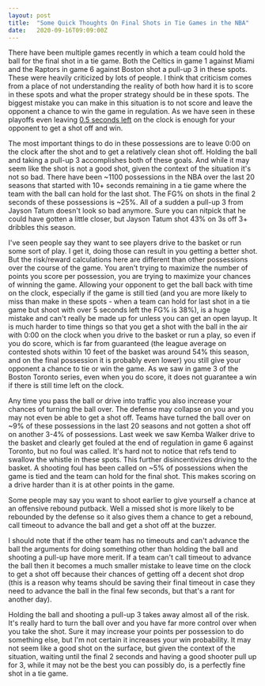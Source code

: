 ```yaml
---
layout: post
title:  "Some Quick Thoughts On Final Shots in Tie Games in the NBA"
date:   2020-09-16T09:09:00Z
---
```



There have been multiple games recently in which a team could hold the ball for the final shot in a tie game. Both the Celtics in game 1 against Miami and the Raptors in game 6 against Boston shot a pull-up 3 in these spots. These were heavily criticized by lots of people. I think that criticism comes from a place of not understanding the reality of both how hard it is to score in these spots and what the proper strategy should be in these spots. The biggest mistake you can make in this situation is to not score and leave the opponent a chance to win the game in regulation. As we have seen in these playoffs even leaving [0.5 seconds left](https://www.youtube.com/watch?v=t0aLmBCXoqA) on the clock is enough for your opponent to get a shot off and win.

The most important things to do in these possessions are to leave 0:00 on the clock after the shot and to get a relatively clean shot off. Holding the ball and taking a pull-up 3 accomplishes both of these goals. And while it may seem like the shot is not a good shot, given the context of the situation it's not so bad. There have been ~1100 possessions in the NBA over the last 20 seasons that started with 10+ seconds remaining in a tie game where the team with the ball can hold for the last shot. The FG% on shots in the final 2 seconds of these possessions is ~25%. All of a sudden a pull-up 3 from Jayson Tatum doesn't look so bad anymore. Sure you can nitpick that he could have gotten a little closer, but Jayson Tatum shot 43% on 3s off 3+ dribbles this season.

I've seen people say they want to see players drive to the basket or run some sort of play. I get it, doing those can result in you getting a better shot. But the risk/reward calculations here are different than other possessions over the course of the game. You aren't trying to maximize the number of points you score per possession, you are trying to maximize your chances of winning the game. Allowing your opponent to get the ball back with time on the clock, especially if the game is still tied (and you are more likely to miss than make in these spots - when a team can hold for last shot in a tie game but shoot with over 5 seconds left the FG% is 38%), is a huge mistake and can't really be made up for unless you can get an open layup. It is much harder to time things so that you get a shot with the ball in the air with 0:00 on the clock when you drive to the basket or run a play, so even if you do score, which is far from guaranteed (the league average on contested shots within 10 feet of the basket was around 54% this season, and on the final possession it is probably even lower) you still give your opponent a chance to tie or win the game. As we saw in game 3 of the Boston Toronto series, even when you do score, it does not guarantee a win if there is still time left on the clock.

Any time you pass the ball or drive into traffic you also increase your chances of turning the ball over. The defense may collapse on you and you may not even be able to get a shot off. Teams have turned the ball over on ~9% of these possessions in the last 20 seasons and not gotten a shot off on another 3-4% of possessions. Last week we saw Kemba Walker drive to the basket and clearly get fouled at the end of regulation in game 6 against Toronto, but no foul was called. It's hard not to notice that refs tend to swallow the whistle in these spots. This further disincentivizes driving to the basket. A shooting foul has been called on ~5% of possessions when the game is tied and the team can hold for the final shot. This makes scoring on a drive harder than it is at other points in the game.

Some people may say you want to shoot earlier to give yourself a chance at an offensive rebound putback. Well a missed shot is more likely to be rebounded by the defense so it also gives them a chance to get a rebound, call timeout to advance the ball and get a shot off at the buzzer.

I should note that if the other team has no timeouts and can't advance the ball the arguments for doing something other than holding the ball and shooting a pull-up have more merit. If a team can't call timeout to advance the ball then it becomes a much smaller mistake to leave time on the clock to get a shot off because their chances of getting off a decent shot drop (this is a reason why teams should be saving their final timeout in case they need to advance the ball in the final few seconds, but that's a rant for another day).

Holding the ball and shooting a pull-up 3 takes away almost all of the risk. It's really hard to turn the ball over and you have far more control over when you take the shot. Sure it may increase your points per possession to do something else, but I'm not certain it increases your win probability. It may not seem like a good shot on the surface, but given the context of the situation, waiting until the final 2 seconds and having a good shooter pull up for 3, while it may not be the best you can possibly do, is a perfectly fine shot in a tie game.

